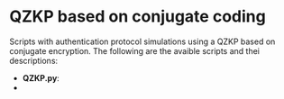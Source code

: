# QZKP based on conjugate coding
Scripts with authentication protocol simulations using a QZKP based on conjugate encryption. The following are the avaible scripts and thei descriptions:
- **QZKP.py**:  
-
